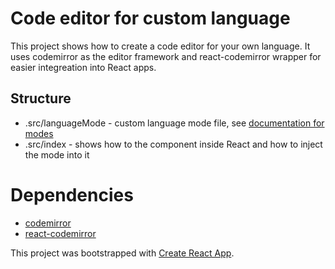 # Code editor for custom language

This project shows how to create a code editor for your own language.
It uses codemirror as the editor framework and react-codemirror wrapper for easier integreation into React apps.

## Structure
* .src/languageMode - custom language mode file, see [documentation for modes](https://codemirror.net/doc/manual.html#modeapi)
* .src/index - shows how to the component inside React and how to inject the mode into it

# Dependencies
* [codemirror](https://codemirror.net/)
* [react-codemirror](https://github.com/JedWatson/react-codemirror)

This project was bootstrapped with [Create React App](https://github.com/facebook/create-react-app).


